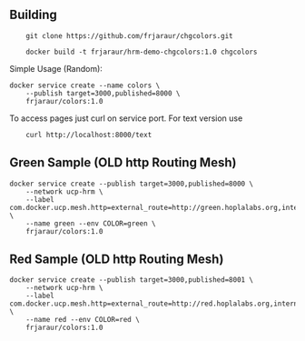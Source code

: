 
## Building

~~~
	git clone https://github.com/frjaraur/chgcolors.git

	docker build -t frjaraur/hrm-demo-chgcolors:1.0 chgcolors

~~~

Simple Usage (Random):

~~~
docker service create --name colors \
	--publish target=3000,published=8000 \
	frjaraur/colors:1.0
~~~

To access pages just curl on service port.
For text version use
~~~
	curl http://localhost:8000/text
~~~

## Green Sample (OLD http Routing Mesh)
~~~
docker service create --publish target=3000,published=8000 \
	--network ucp-hrm \
	--label com.docker.ucp.mesh.http=external_route=http://green.hoplalabs.org,internal_port=3000 \
	--name green --env COLOR=green \
	frjaraur/colors:1.0
~~~


## Red Sample (OLD http Routing Mesh)
~~~
docker service create --publish target=3000,published=8001 \
	--network ucp-hrm \
	--label com.docker.ucp.mesh.http=external_route=http://red.hoplalabs.org,internal_port=3000 \
	--name red --env COLOR=red \
	frjaraur/colors:1.0
~~~
